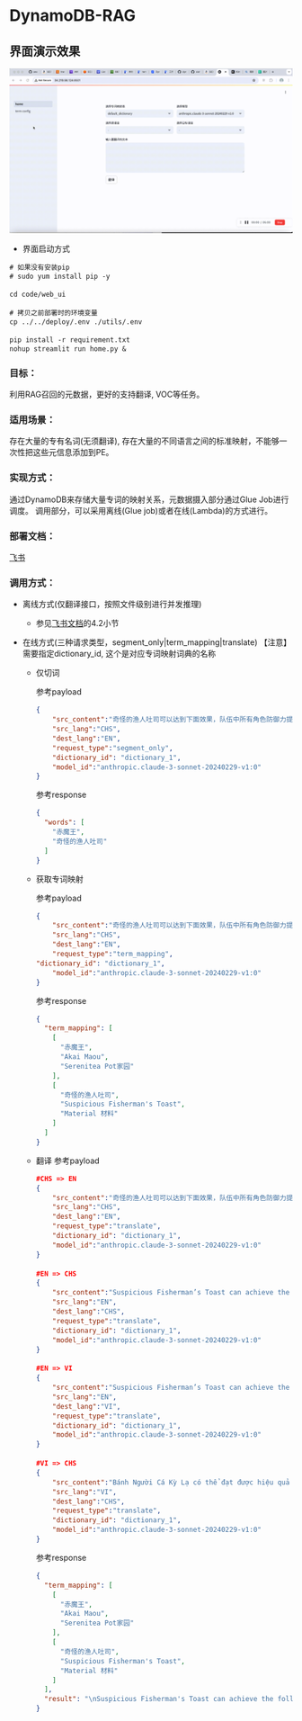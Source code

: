 # DynamoDB-RAG

## 界面演示效果

![demo](./demo.gif) 

- 界面启动方式
```
# 如果没有安装pip
# sudo yum install pip -y

cd code/web_ui

# 拷贝之前部署时的环境变量
cp ../../deploy/.env ./utils/.env

pip install -r requirement.txt
nohup streamlit run home.py &
```

### 目标：

利用RAG召回的元数据，更好的支持翻译, VOC等任务。

### 适用场景：

存在大量的专有名词(无须翻译), 存在大量的不同语言之间的标准映射，不能够一次性把这些元信息添加到PE。

### 实现方式：

通过DynamoDB来存储大量专词的映射关系，元数据摄入部分通过Glue Job进行调度。 调用部分，可以采用离线(Glue job)或者在线(Lambda)的方式进行。

### 部署文档：

[飞书](https://amzn-chn.feishu.cn/docx/HxO8dK41UosPFvxAylScW6Xunah?from=from_copylink)

### 调用方式：

- 离线方式(仅翻译接口，按照文件级别进行并发推理)
    - 参见[飞书文档](https://amzn-chn.feishu.cn/docx/HxO8dK41UosPFvxAylScW6Xunah?from=from_copylink)的4.2小节

- 在线方式(三种请求类型，segment_only|term_mapping|translate)
    【注意】需要指定dictionary_id, 这个是对应专词映射词典的名称
    - 仅切词

        参考payload
        ```json
        {
            "src_content":"奇怪的渔人吐司可以达到下面效果，队伍中所有角色防御力提高88点，持续300秒。多人游戏时，仅对自己的角色生效。《原神手游》赤魔王图鉴，赤魔王能捉吗",
            "src_lang":"CHS",
            "dest_lang":"EN",
            "request_type":"segment_only",
            "dictionary_id": "dictionary_1",
            "model_id":"anthropic.claude-3-sonnet-20240229-v1:0"
        }
        ```
        参考response
        ```json
        {
          "words": [
            "赤魔王",
            "奇怪的渔人吐司"
          ]
        }
        ```
    - 获取专词映射

        参考payload
        ```json
		{
		    "src_content":"奇怪的渔人吐司可以达到下面效果，队伍中所有角色防御力提高88点，持续300秒。多人游戏时，仅对自己的角色生效。《原神手游》赤魔王图鉴，赤魔王能捉吗",
		    "src_lang":"CHS",
		    "dest_lang":"EN",
		    "request_type":"term_mapping",
        "dictionary_id": "dictionary_1",
		    "model_id":"anthropic.claude-3-sonnet-20240229-v1:0"
		}
        ```
        参考response
        ```json
        {
          "term_mapping": [
            [
              "赤魔王",
              "Akai Maou",
              "Serenitea Pot家园"
            ],
            [
              "奇怪的渔人吐司",
              "Suspicious Fisherman's Toast",
              "Material 材料"
            ]
          ]
        }
        ```
    - 翻译
        参考payload
        ```json
        #CHS => EN
        {
            "src_content":"奇怪的渔人吐司可以达到下面效果，队伍中所有角色防御力提高88点，持续300秒。多人游戏时，仅对自己的角色生效。《原神手游》赤魔王图鉴，赤魔王能捉吗",
            "src_lang":"CHS",
            "dest_lang":"EN",
            "request_type":"translate",
            "dictionary_id": "dictionary_1",
            "model_id":"anthropic.claude-3-sonnet-20240229-v1:0"
        }

        #EN => CHS
        {
            "src_content":"Suspicious Fisherman’s Toast can achieve the following effect: all characters in the team gain 88 points of DEF, lasting for 300 seconds. In multi-player mode, this effect only applies to your own characters. Akai Maou Handbook, can Akai Maou be caught?",
            "src_lang":"EN",
            "dest_lang":"CHS",
            "request_type":"translate",
            "dictionary_id": "dictionary_1",
            "model_id":"anthropic.claude-3-sonnet-20240229-v1:0"
        }

        #EN => VI
        {
            "src_content":"Suspicious Fisherman’s Toast can achieve the following effect: all characters in the team gain 88 points of DEF, lasting for 300 seconds. In multi-player mode, this effect only applies to your own characters. Akai Maou Handbook, can Akai Maou be caught?",
            "src_lang":"EN",
            "dest_lang":"VI",
            "request_type":"translate",
            "dictionary_id": "dictionary_1",
            "model_id":"anthropic.claude-3-sonnet-20240229-v1:0"
        }

        #VI => CHS
        {
            "src_content":"Bánh Người Cá Kỳ Lạ có thể đạt được hiệu quả sau: tất cả nhân vật trong đội nhận được 88 điểm DEF, kéo dài trong 300 giây. Trong chế độ đa người chơi, hiệu quả này chỉ áp dụng cho nhân vật của riêng bạn. Xích Ma Vương Handbook, có thể bắt được Xích Ma Vương không?",
            "src_lang":"VI",
            "dest_lang":"CHS",
            "request_type":"translate",
            "dictionary_id": "dictionary_1",
            "model_id":"anthropic.claude-3-sonnet-20240229-v1:0"
        }
        ```
        参考response
        ```json
        {
          "term_mapping": [
            [
              "赤魔王",
              "Akai Maou",
              "Serenitea Pot家园"
            ],
            [
              "奇怪的渔人吐司",
              "Suspicious Fisherman's Toast",
              "Material 材料"
            ]
          ],
          "result": "\nSuspicious Fisherman's Toast can achieve the following effect: All characters in the team gain 88 DEF for 300 seconds. In multi-player mode, this effect only applies to your own characters. Genshin Impact Akai Maou Codex, can Akai Maou be caught?\n"
        }
        ```